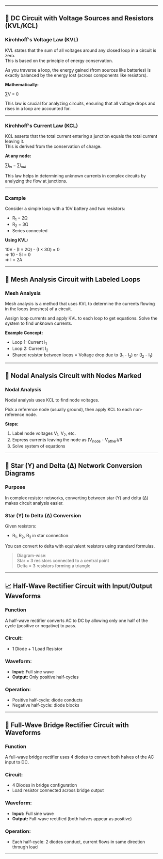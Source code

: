 

---

## 🔋 DC Circuit with Voltage Sources and Resistors (KVL/KCL)

### Kirchhoff's Voltage Law (KVL)

KVL states that the sum of all voltages around any closed loop in a circuit is zero.  
This is based on the principle of energy conservation.

As you traverse a loop, the energy gained (from sources like batteries) is exactly balanced by the energy lost (across components like resistors).

**Mathematically:**


∑V = 0


This law is crucial for analyzing circuits, ensuring that all voltage drops and rises in a loop are accounted for.

---

### Kirchhoff's Current Law (KCL)

KCL asserts that the total current entering a junction equals the total current leaving it.  
This is derived from the conservation of charge.

**At any node:**

∑I<sub><i>in</i></sub> = ∑I<sub><i>out</i></sub>

This law helps in determining unknown currents in complex circuits by analyzing the flow at junctions.

---

### Example

Consider a simple loop with a 10V battery and two resistors:

- R<sub>1</sub> = 2Ω  
- R<sub>2</sub> = 3Ω  
- Series connected

**Using KVL:**


10V - (I × 2Ω) - (I × 3Ω) = 0  
=> 10 - 5I = 0  
=> I = 2A


---

## 🔁 Mesh Analysis Circuit with Labeled Loops

### Mesh Analysis

Mesh analysis is a method that uses KVL to determine the currents flowing in the loops (meshes) of a circuit.

Assign loop currents and apply KVL to each loop to get equations. Solve the system to find unknown currents.

**Example Concept:**

- Loop 1: Current I<sub>1</sub>  
- Loop 2: Current I<sub>2</sub>  
- Shared resistor between loops = Voltage drop due to (I<sub>1</sub> - I<sub>2</sub>) or (I<sub>2</sub> - I<sub>1</sub>)

---

## 🔗 Nodal Analysis Circuit with Nodes Marked

### Nodal Analysis

Nodal analysis uses KCL to find node voltages.

Pick a reference node (usually ground), then apply KCL to each non-reference node.

**Steps:**

1. Label node voltages V<sub>1</sub>, V<sub>2</sub>, etc.
2. Express currents leaving the node as (V<sub>node</sub> - V<sub>other</sub>)/R
3. Solve system of equations

---

## 🔄 Star (Y) and Delta (Δ) Network Conversion Diagrams

### Purpose

In complex resistor networks, converting between star (Y) and delta (Δ) makes circuit analysis easier.

### Star (Y) to Delta (Δ) Conversion

Given resistors:  
- R<sub>1</sub>, R<sub>2</sub>, R<sub>3</sub> in star connection

You can convert to delta with equivalent resistors using standard formulas.

> Diagram-wise:  
> Star = 3 resistors connected to a central point  
> Delta = 3 resistors forming a triangle

---

## 📈 Half-Wave Rectifier Circuit with Input/Output Waveforms

### Function

A half-wave rectifier converts AC to DC by allowing only one half of the cycle (positive or negative) to pass.

### Circuit:

- 1 Diode + 1 Load Resistor

### Waveform:

- **Input:** Full sine wave  
- **Output:** Only positive half-cycles

### Operation:

- Positive half-cycle: diode conducts  
- Negative half-cycle: diode blocks

---

## 🔄 Full-Wave Bridge Rectifier Circuit with Waveforms

### Function

A full-wave bridge rectifier uses 4 diodes to convert both halves of the AC input to DC.

### Circuit:

- 4 Diodes in bridge configuration  
- Load resistor connected across bridge output

### Waveform:

- **Input:** Full sine wave  
- **Output:** Full-wave rectified (both halves appear as positive)

### Operation:

- Each half-cycle: 2 diodes conduct, current flows in same direction through load

---
